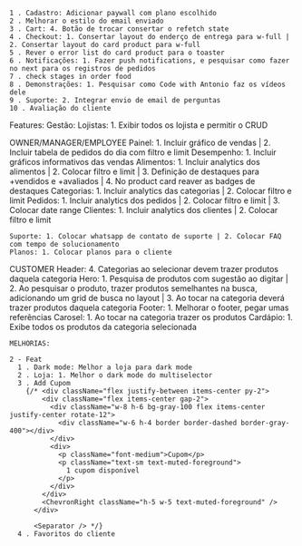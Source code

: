     1 . Cadastro: Adicionar paywall com plano escolhido
    2 . Melhorar o estilo do email enviado
    3 . Cart: 4. Botão de trocar consertar o refetch state
    4 . Checkout: 1. Consertar layout do enderço de entrega para w-full | 2. Consertar layout do card product para w-full
    5 . Rever o error list do card product para o toaster
    6 . Notificações: 1. Fazer push notifications, e pesquisar como fazer no next para os registros de pedidos
    7 . check stages in order food
    8 . Demonstrações: 1. Pesquisar como Code with Antonio faz os vídeos dele
    9 . Suporte: 2. Integrar envio de email de perguntas
    10 . Avaliação do cliente

Features:
  Gestão:
    Lojistas: 1. Exibir todos os lojista e permitir o CRUD

  OWNER/MANAGER/EMPLOYEE
    Painel: 1. Incluir gráfico de vendas | 2. Incluir tabela de pedidos do dia com filtro e limit
      Desempenho: 1. Incluir gráficos informativos das vendas
    Alimentos: 1. Incluir analytics dos alimentos | 2. Colocar filtro e limit | 3. Definição de destaques para +vendidos e +avaliados | 4. No product card reaver as badges de destaques
      Categorias: 1. Incluir analytics das categorias | 2. Colocar filtro e limit
    Pedidos: 1. Incluir analytics dos pedidos | 2. Colocar filtro e limit | 3. Colocar date range
    Clientes: 1. Incluir analytics dos clientes | 2. Colocar filtro e limit

    Suporte: 1. Colocar whatsapp de contato de suporte | 2. Colocar FAQ com tempo de solucionamento
    Planos: 1. Colocar planos para o cliente

  CUSTOMER
    Header: 4. Categorias ao selecionar devem trazer produtos daquela categoria
    Hero: 1. Pesquisa de produtos com sugestão ao digitar | 2. Ao pesquisar o produto, trazer produtos semelhantes na busca, adicionando um grid de busca no layout | 3. Ao tocar na categoria deverá trazer produtos daquela categoria
    Footer: 1. Melhorar o footer, pegar umas referências
    Carosel: 1. Ao tocar na categoria trazer os produtos
    Cardápio: 1. Exibe todos os produtos da categoria selecionada

    MELHORIAS:

    2 - Feat
      1 . Dark mode: Melhor a loja para dark mode
      2 . Loja: 1. Melhor o dark mode do multiselector
      3 . Add Cupom
        {/* <div className="flex justify-between items-center py-2">
            <div className="flex items-center gap-2">
              <div className="w-8 h-6 bg-gray-100 flex items-center justify-center rotate-12">
                <div className="w-6 h-4 border border-dashed border-gray-400"></div>
              </div>
              <div>
                <p className="font-medium">Cupom</p>
                <p className="text-sm text-muted-foreground">
                  1 cupom disponível
                </p>
              </div>
            </div>
            <ChevronRight className="h-5 w-5 text-muted-foreground" />
          </div>

          <Separator /> */}
      4 . Favoritos do cliente